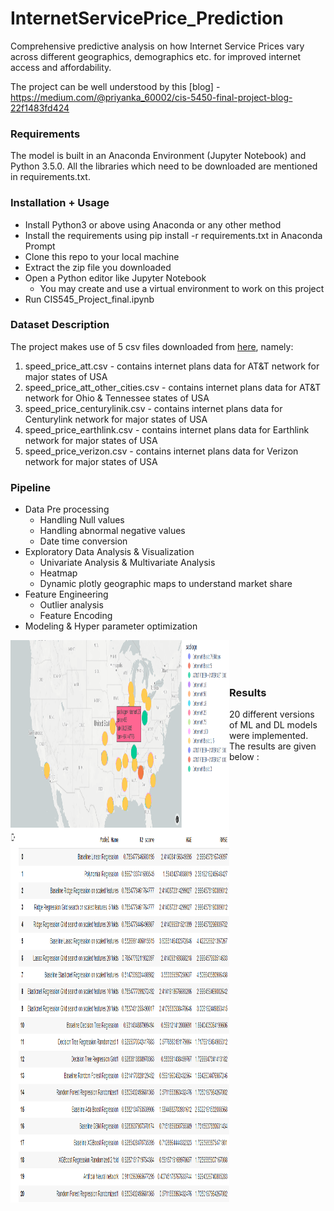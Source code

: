 InternetServicePrice_Prediction
============================================

Comprehensive predictive analysis on how Internet Service Prices vary across different geographics, demographics etc. for improved internet access and affordability.

The project can be well understood by this [blog] - https://medium.com/@priyanka_60002/cis-5450-final-project-blog-22f1483fd424

### Requirements

<p align="justify">

The model is built in an Anaconda Environment (Jupyter Notebook) and Python 3.5.0. All the libraries which need to be downloaded are mentioned in requirements.txt.

### Installation + Usage
- Install Python3 or above using Anaconda or any other method
- Install the requirements using pip install -r requirements.txt in Anaconda Prompt
- Clone this repo to your local machine
- Extract the zip file you downloaded
- Open a Python editor like Jupyter Notebook 
	* You may create and use a virtual environment to work on this project
- Run CIS545_Project_final.ipynb

### Dataset Description
<p align="justify">

The project makes use of 5 csv files downloaded from [here](https://www.kaggle.com/datasets/michaelbryantds/internet-speeds-and-prices ),  namely:

1. speed_price_att.csv - contains internet plans data for AT&T network for major states of USA
2. speed_price_att_other_cities.csv - contains internet plans data for AT&T network for Ohio & Tennessee states of USA
3. speed_price_centurylinik.csv - contains internet plans data for Centurylink network for major states of USA
4. speed_price_earthlink.csv - contains internet plans data for Earthlink network for major states of USA
5. speed_price_verizon.csv - contains internet plans data for Verizon network for major states of USA

### Pipeline
- Data Pre processing
	* Handling Null values
	* Handling abnormal negative values
	* Date time conversion
- Exploratory Data Analysis & Visualization
	* Univariate Analysis & Multivariate Analysis
	* Heatmap
	* Dynamic plotly geographic maps to understand market share
- Feature Engineering
	* Outlier analysis
	* Feature Encoding
- Modeling & Hyper parameter optimization


<img src="results/map.png" align="left" height="300" width="350" > <br><br><br>


### Results

20 different versions of ML and DL models were implemented. The results are given below : 

<img src="results/results.png" align="left" height="600" width="350" > <br><br><br>

